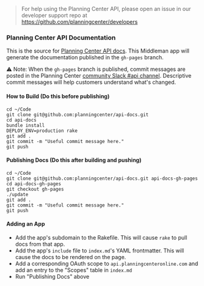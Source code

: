 
> For help using the Planning Center API, please open an issue in our developer support repo at
> https://github.com/planningcenter/developers

### Planning Center API Documentation

This is the source for [Planning Center API docs](http://planningcenter.github.io/api-docs/). This Middleman app will generate the documentation published in the `gh-pages` branch.

⚠️ Note: When the `gh-pages` branch is published, commit messages are posted in the Planning Center [community Slack #api channel](https://planningcenter.slack.com/messages/C2VK7B8KC). Descriptive commit messages will help customers understand what's changed.

#### How to Build (Do this before publishing)

```
cd ~/Code
git clone git@github.com:planningcenter/api-docs.git
cd api-docs
bundle install
DEPLOY_ENV=production rake
git add .
git commit -m "Useful commit message here."
git push
```

#### Publishing Docs (Do this after building and pushing)

```
cd ~/Code
git clone git@github.com:planningcenter/api-docs.git api-docs-gh-pages
cd api-docs-gh-pages
git checkout gh-pages
./update
git add .
git commit -m "Useful commit message here."
git push
```

#### Adding an App

- Add the app's subdomain to the Rakefile. This will cause `rake` to pull docs from that app.
- Add the app's `include` file to `index.md`'s YAML frontmatter. This will cause the docs to be rendered on the page.
- Add a corresponding OAuth scope to `api.planningcenteronline.com` and add an entry to the "Scopes" table in `index.md`
- Run "Publishing Docs" above
